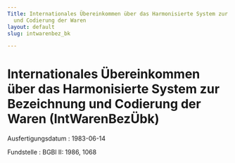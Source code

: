 ```yaml
---
Title: Internationales Übereinkommen über das Harmonisierte System zur Bezeichnung
  und Codierung der Waren
layout: default
slug: intwarenbez_bk

---
```


# Internationales Übereinkommen über das Harmonisierte System zur Bezeichnung und Codierung der Waren (IntWarenBezÜbk)

Ausfertigungsdatum
:   1983-06-14

Fundstelle
:   BGBl II: 1986, 1068


